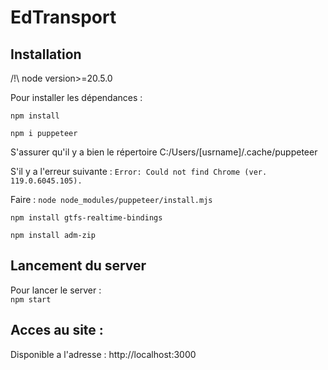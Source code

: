 # EdTransport

## Installation
/!\ node version>=20.5.0

Pour installer les dépendances :  

```npm install```

```npm i puppeteer```

S'assurer qu'il y a bien le répertoire C:/Users/[usrname]/.cache/puppeteer

S'il y a l'erreur suivante :
```Error: Could not find Chrome (ver. 119.0.6045.105).```

Faire :
```node node_modules/puppeteer/install.mjs```

```npm install gtfs-realtime-bindings```

```npm install adm-zip```

## Lancement du server
Pour lancer le server :  
```npm start```

## Acces au site : 
Disponible a l'adresse : http://localhost:3000
